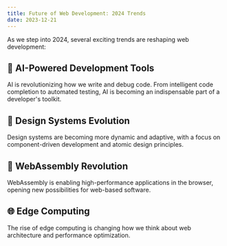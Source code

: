```yaml
---
title: Future of Web Development: 2024 Trends
date: 2023-12-21
---
```


As we step into 2024, several exciting trends are reshaping web development:

## 🚀 AI-Powered Development Tools
AI is revolutionizing how we write and debug code. From intelligent code completion to automated testing, AI is becoming an indispensable part of a developer's toolkit.

## 🎨 Design Systems Evolution
Design systems are becoming more dynamic and adaptive, with a focus on component-driven development and atomic design principles.

## 🔮 WebAssembly Revolution
WebAssembly is enabling high-performance applications in the browser, opening new possibilities for web-based software.

## 🌐 Edge Computing
The rise of edge computing is changing how we think about web architecture and performance optimization.
